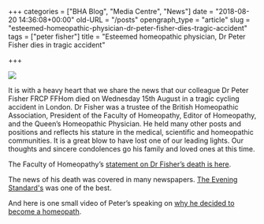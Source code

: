 +++
categories = ["BHA Blog", "Media Centre", "News"]
date = "2018-08-20 14:36:08+00:00"
old-URL = "/posts"
opengraph_type = "article"
slug = "esteemed-homeopathic-physician-dr-peter-fisher-dies-tragic-accident"
tags = ["peter fisher"]
title = "Esteemed homeopathic physician, Dr Peter Fisher dies in tragic accident"

+++

![](https://res.cloudinary.com/homeopathyuk/v1557403245/bha/Dr-Peter-Fisher-e1534775480221.jpg)

It is with a heavy heart that we share the news that our colleague Dr Peter Fisher FRCP FFHom died on Wednesday 15th August in a tragic cycling accident in London. Dr Fisher was a trustee of the British Homeopathic Association, President of the Faculty of Homeopathy, Editor of Homeopathy, and the Queen’s Homeopathic Physician. He held many other posts and positions and reflects his stature in the medical, scientific and homeopathic communities. It is a great blow to have lost one of our leading lights. Our thoughts and sincere condolences go his family and loved ones at this time.

The Faculty of Homeopathy’s [statement on Dr Fisher’s death is here](https://facultyofhomeopathy.org/statement-on-the-death-of-dr-peter-fisher-president-of-the-faculty-of-homeopathy/).

The news of his death was covered in many newspapers. [The Evening Standard's](https://www.standard.co.uk/news/london/doctor-to-the-queen-peter-fisher-killed-after-being-hit-by-lorry-while-cycling-in-holborn-a3912801.html) was one of the best.

And here is one small video of Peter’s speaking on [why he decided to become a homeopath](https://www.youtube.com/watch?v=quam9XT6GOo).
